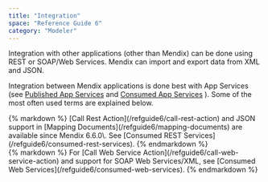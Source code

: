 ```yaml
---
title: "Integration"
space: "Reference Guide 6"
category: "Modeler"
---
```



Integration with other applications (other than Mendix) can be done using REST or SOAP/Web Services. Mendix can import and export data from XML and JSON.

Integration between Mendix applications is done best with App Services (see [Published App Services](/refguide6/published-app-services) and [Consumed App Services](/refguide6/consumed-app-services) ). Some of the most often used terms are explained below.

<div class="alert alert-info">{% markdown %}
[Call Rest Action](/refguide6/call-rest-action) and JSON support in [Mapping Documents](/refguide6/mapping-documents) are available since Mendix 6.6.0\. See [Consumed REST Services](/refguide6/consumed-rest-services).
{% endmarkdown %}</div><div class="alert alert-info">{% markdown %}
For [Call Web Service Action](/refguide6/call-web-service-action) and support for SOAP Web Services/XML, see [Consumed Web Services](/refguide6/consumed-web-services).
{% endmarkdown %}</div>
